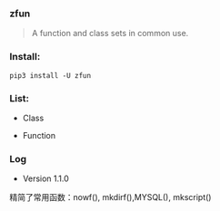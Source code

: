 ### zfun

  > A function and class sets in common use.

### Install:

    pip3 install -U zfun

### List:
  - Class

  - Function


### Log

  - Version 1.1.0

  精简了常用函数：nowf(), mkdirf(),MYSQL(), mkscript()